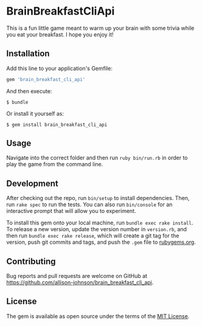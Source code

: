 # BrainBreakfastCliApi

This is a fun little game meant to warm up your brain with some trivia while you eat your breakfast. I hope you enjoy it!

## Installation

Add this line to your application's Gemfile:

```ruby
gem 'brain_breakfast_cli_api'
```

And then execute:

    $ bundle

Or install it yourself as:

    $ gem install brain_breakfast_cli_api

## Usage

Navigate into the correct folder and then run `ruby bin/run.rb` in order to play the game from the command line.

## Development

After checking out the repo, run `bin/setup` to install dependencies. Then, run `rake spec` to run the tests. You can also run `bin/console` for an interactive prompt that will allow you to experiment.

To install this gem onto your local machine, run `bundle exec rake install`. To release a new version, update the version number in `version.rb`, and then run `bundle exec rake release`, which will create a git tag for the version, push git commits and tags, and push the `.gem` file to [rubygems.org](https://rubygems.org).

## Contributing

Bug reports and pull requests are welcome on GitHub at https://github.com/allison-johnson/brain_breakfast_cli_api.

## License

The gem is available as open source under the terms of the [MIT License](https://opensource.org/licenses/MIT).
